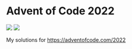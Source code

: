 # Advent of Code 2022
![](https://img.shields.io/badge/stars%20⭐-32-yellow) ![](https://img.shields.io/badge/days%20completed-16-red)

My solutions for https://adventofcode.com/2022
